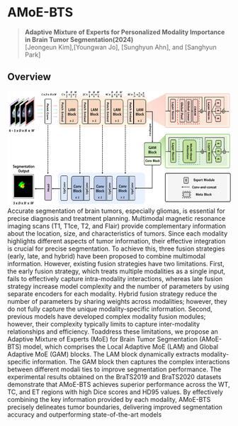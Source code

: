 # AMoE-BTS

> **Adaptive Mixture of Experts for Personalized Modality Importance in Brain Tumor Segmentation(2024)**<br>
> [Jeongeun Kim],[Youngwan Jo], [Sunghyun Ahn], and [Sanghyun Park]<br>

## Overview
<img src="overview.png" height="260px"/> 
 Accurate segmentation of brain tumors, especially gliomas, is essential for precise
 diagnosis and treatment planning. Multimodal magnetic resonance imaging scans (T1,
 T1ce, T2, and Flair) provide complementary information about the location, size, and
 characteristics of tumors. Since each modality highlights different aspects of tumor
 information, their effective integration is crucial for precise segmentation. To achieve
 this, three fusion strategies (early, late, and hybrid) have been proposed to combine
 multimodal information. However, existing fusion strategies have two limitations. First,
 the early fusion strategy, which treats multiple modalities as a single input, fails to
 effectively capture intra-modality interactions, whereas late fusion strategy increase
 model complexity and the number of parameters by using separate encoders for each
 modality. Hybrid fusion strategy reduce the number of parameters by sharing weights
 across modalities; however, they do not fully capture the unique modality-specific
 information. Second, previous models have developed complex modality fusion
 modules; however, their complexity typically limits to capture inter-modality
 relationships and efficiency. Toaddress these limitations, we propose an Adaptive
 Mixture of Experts (MoE) for Brain Tumor Segmentation (AMoE-BTS) model, which
 comprises the Local Adaptive MoE (LAM) and Global Adaptive MoE (GAM) blocks.
 The LAM block dynamically extracts modality-specific information. The GAM block then
 captures the complex interactions between different modali ties to improve
 segmentation performance. The experimental results obtained on the BraTS2019 and
 BraTS2020 datasets demonstrate that AMoE-BTS achieves superior performance
 across the WT, TC, and ET regions with high Dice scores and HD95 values. By
 effectively combining the key information provided by each modality, AMoE-BTS
 precisely delineates tumor boundaries, delivering improved segmentation accuracy
 and outperforming state-of-the-art models
